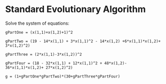 # Standard Evolutionary Algorithm

Solve the system of equations:

  `gPartOne = (x(1,1)+x(1,2)+1)^2`

  `gPartTwo = (19 - 14*x(1,1) + 3*x(1,1)^2 - 14*x(1,2) +6*x(1,1)*x(1,2)+ 3*x(1,2)^2)`

  `gPartThree = (2*x(1,1)-3*x(1,2))^2`

  `gPartFour = (18 - 32*x(1,1) + 12*x(1,1)^2 + 48*x(1,2)- 36*x(1,1)*x(1,2)+ 27*x(1,2)^2)`
  
  `g = (1+gPartOne*gPartTwo)*(30+gPartThree*gPartFour)`